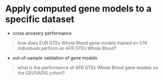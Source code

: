 # Apply computed gene models to a specific dataset 

- cross ancestry performance 
> how does EUR GTEx Whole Blood gene models trained on 574 individuals perform on AFR GTEx Whole Blood?

- out-of-sample validation of gene models 
> what is the performance of AFR GTEx Whole Blood gene models on the GEUVADIS cohort? 
